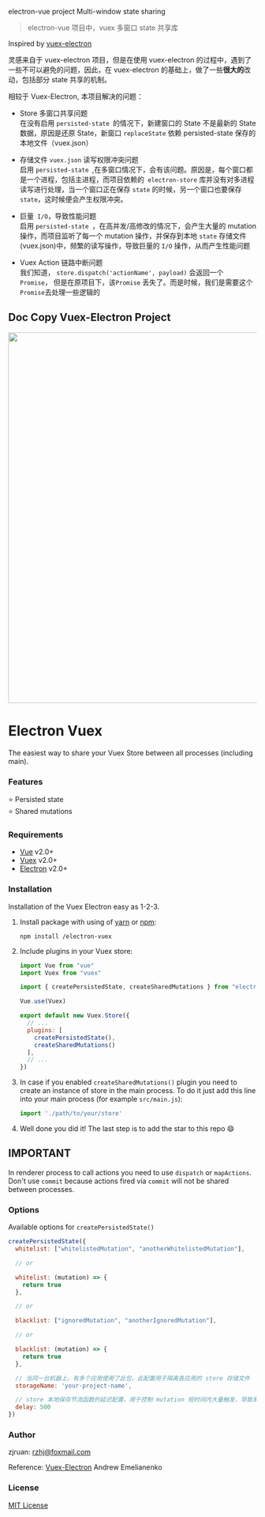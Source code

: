 electron-vue project Multi-window state sharing
> electron-vue 项目中，vuex 多窗口 state 共享库

Inspired by [vuex-electron](https://www.npmjs.com/package/vuex-electron)  

灵感来自于 vuex-electron 项目，但是在使用 vuex-electron 的过程中，遇到了一些不可以避免的问题，因此，在  vuex-electron 的基础上，做了一些**很大的**改动，包括部分 state 共享的机制。



相较于 Vuex-Electron, 本项目解决的问题：
* Store 多窗口共享问题  
在没有启用 `persisted-state `的情况下，新建窗口的 State 不是最新的 State 数据，原因是还原 State，新窗口 `replaceState` 依赖 persisted-state 保存的本地文件（vuex.json）
 
 * 存储文件 `vuex.json` 读写权限冲突问题  
 启用 `persisted-state `,在多窗口情况下，会有该问题。原因是，每个窗口都是一个进程，包括主进程，而项目依赖的` electron-store` 库并没有对多进程读写进行处理，当一个窗口正在保存 `state` 的时候，另一个窗口也要保存 `state`，这时候便会产生权限冲突。
 * 巨量` I/O`，导致性能问题  
  启用 `persisted-state `，在高并发/高修改的情况下，会产生大量的 mutation 操作，而项目监听了每一个 mutation 操作，并保存到本地 `state` 存储文件(vuex.json)中，频繁的读写操作，导致巨量的 `I/O` 操作，从而产生性能问题
* Vuex Action 链路中断问题  
我们知道， `store.dispatch('actionName', payload)` 会返回一个 `Promise`， 但是在原项目下，该`Promise` 丢失了。而是时候，我们是需要这个`Promise`去处理一些逻辑的


**Doc Copy Vuex-Electron Project**
---

<p align="center">
  <img width="750" src="https://user-images.githubusercontent.com/678665/45566726-404d9e80-b860-11e8-94b6-527dfcc3b3b3.png">
</p>

# Electron Vuex

The easiest way to share your Vuex Store between all processes (including main).

### Features

:star: Persisted state  
:star: Shared mutations

### Requirements

- [Vue](https://github.com/vuejs/vue) v2.0+
- [Vuex](https://github.com/vuejs/vuex) v2.0+
- [Electron](https://github.com/electron/electron) v2.0+

### Installation

Installation of the Vuex Electron easy as 1-2-3.

1. Install package with using of [yarn](https://github.com/yarnpkg/yarn) or [npm](https://github.com/npm/cli):

    ```
    npm install /electron-vuex
    ```

2. Include plugins in your Vuex store:

    ```javascript
    import Vue from "vue"
    import Vuex from "vuex"

    import { createPersistedState, createSharedMutations } from "electron-vuex"

    Vue.use(Vuex)

    export default new Vuex.Store({
      // ...
      plugins: [
        createPersistedState(),
        createSharedMutations()
      ],
      // ...
    })
    ```

3. In case if you enabled `createSharedMutations()` plugin you need to create an instance of store in the main process. To do it just add this line into your main process (for example `src/main.js`):

    ```javascript
    import './path/to/your/store'
    ```

4. Well done you did it! The last step is to add the star to this repo :smile:

## IMPORTANT

In renderer process to call actions you need to use `dispatch` or `mapActions`. Don't use `commit` because actions fired via `commit` will not be shared between processes.

### Options

Available options for `createPersistedState()`

```javascript
createPersistedState({
  whitelist: ["whitelistedMutation", "anotherWhitelistedMutation"],

  // or

  whitelist: (mutation) => {
    return true
  },

  // or

  blacklist: ["ignoredMutation", "anotherIgnoredMutation"],

  // or

  blacklist: (mutation) => {
    return true
  },

  // 当同一台机器上，有多个应用使用了此包，此配置用于隔离各应用的 store 存储文件
  storageName: 'your-project-name',

  // store 本地保存节流函数的延迟配置，用于控制 mutation 短时间内大量触发，导致系统I/O爆表的问题，默认：1000ms
  delay: 500
})
```

### Author
zjruan: rzhj@foxmail.com

Reference:
[Vuex-Electron](https://www.npmjs.com/package/vuex-electron)  Andrew Emelianenko  

### License

[MIT License](https://github.com/vue-electron/electron-vuex/blob/master/LICENSE)
